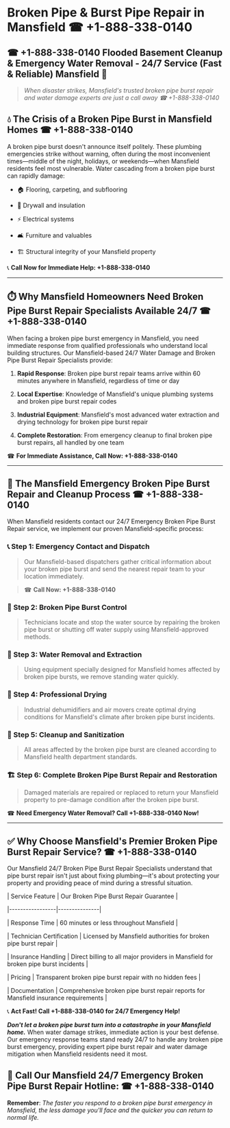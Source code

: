 # Broken Pipe & Burst Pipe Repair in Mansfield ☎ +1-888-338-0140  
## ☎ +1-888-338-0140 Flooded Basement Cleanup & Emergency Water Removal - 24/7 Service (Fast & Reliable) Mansfield 🚨  

> *When disaster strikes, Mansfield's trusted broken pipe burst repair and water damage experts are just a call away ☎ +1-888-338-0140*  

## 💧 The Crisis of a Broken Pipe Burst in Mansfield Homes ☎ +1-888-338-0140  

A broken pipe burst doesn't announce itself politely. These plumbing emergencies strike without warning, often during the most inconvenient times—middle of the night, holidays, or weekends—when Mansfield residents feel most vulnerable. Water cascading from a broken pipe burst can rapidly damage:  

* 🏠 Flooring, carpeting, and subflooring  
* 🧱 Drywall and insulation  
* ⚡ Electrical systems  
* 🛋️ Furniture and valuables  
* 🏗️ Structural integrity of your Mansfield property  

📞 **Call Now for Immediate Help: +1-888-338-0140**  

---  

## ⏱️ Why Mansfield Homeowners Need Broken Pipe Burst Repair Specialists Available 24/7 ☎ +1-888-338-0140  

When facing a broken pipe burst emergency in Mansfield, you need immediate response from qualified professionals who understand local building structures. Our Mansfield-based 24/7 Water Damage and Broken Pipe Burst Repair Specialists provide:  

1. **Rapid Response**: Broken pipe burst repair teams arrive within 60 minutes anywhere in Mansfield, regardless of time or day  
2. **Local Expertise**: Knowledge of Mansfield's unique plumbing systems and broken pipe burst repair codes  
3. **Industrial Equipment**: Mansfield's most advanced water extraction and drying technology for broken pipe burst repair  
4. **Complete Restoration**: From emergency cleanup to final broken pipe burst repairs, all handled by one team  

☎ **For Immediate Assistance, Call Now: +1-888-338-0140**  

---  

## 🔧 The Mansfield Emergency Broken Pipe Burst Repair and Cleanup Process ☎ +1-888-338-0140  

When Mansfield residents contact our 24/7 Emergency Broken Pipe Burst Repair service, we implement our proven Mansfield-specific process:  

### 📞 Step 1: Emergency Contact and Dispatch  
> Our Mansfield-based dispatchers gather critical information about your broken pipe burst and send the nearest repair team to your location immediately.  
> ☎ **Call Now: +1-888-338-0140**  

### 🚿 Step 2: Broken Pipe Burst Control  
> Technicians locate and stop the water source by repairing the broken pipe burst or shutting off water supply using Mansfield-approved methods.  

### 🌊 Step 3: Water Removal and Extraction  
> Using equipment specially designed for Mansfield homes affected by broken pipe bursts, we remove standing water quickly.  

### 💨 Step 4: Professional Drying  
> Industrial dehumidifiers and air movers create optimal drying conditions for Mansfield's climate after broken pipe burst incidents.  

### 🧼 Step 5: Cleanup and Sanitization  
> All areas affected by the broken pipe burst are cleaned according to Mansfield health department standards.  

### 🏗️ Step 6: Complete Broken Pipe Burst Repair and Restoration  
> Damaged materials are repaired or replaced to return your Mansfield property to pre-damage condition after the broken pipe burst.  

☎ **Need Emergency Water Removal? Call +1-888-338-0140 Now!**  

---  

## ✅ Why Choose Mansfield's Premier Broken Pipe Burst Repair Service? ☎ +1-888-338-0140  

Our Mansfield 24/7 Broken Pipe Burst Repair Specialists understand that pipe burst repair isn't just about fixing plumbing—it's about protecting your property and providing peace of mind during a stressful situation.  

| Service Feature | Our Broken Pipe Burst Repair Guarantee |  
|-----------------|---------------|  
| Response Time | 60 minutes or less throughout Mansfield |  
| Technician Certification | Licensed by Mansfield authorities for broken pipe burst repair |  
| Insurance Handling | Direct billing to all major providers in Mansfield for broken pipe burst incidents |  
| Pricing | Transparent broken pipe burst repair with no hidden fees |  
| Documentation | Comprehensive broken pipe burst repair reports for Mansfield insurance requirements |  

📞 **Act Fast! Call +1-888-338-0140 for 24/7 Emergency Help!**  

***Don't let a broken pipe burst turn into a catastrophe in your Mansfield home.*** When water damage strikes, immediate action is your best defense. Our emergency response teams stand ready 24/7 to handle any broken pipe burst emergency, providing expert pipe burst repair and water damage mitigation when Mansfield residents need it most.  

## 📱 Call Our Mansfield 24/7 Emergency Broken Pipe Burst Repair Hotline: ☎ +1-888-338-0140  

**Remember**: *The faster you respond to a broken pipe burst emergency in Mansfield, the less damage you'll face and the quicker you can return to normal life.*